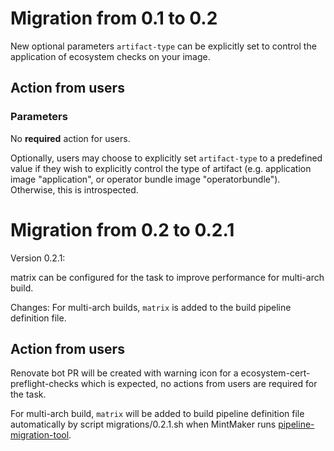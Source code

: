 # Migration from 0.1 to 0.2

New optional parameters `artifact-type` can be explicitly set to control the
application of ecosystem checks on your image.

## Action from users

### Parameters

No **required** action for users.

Optionally, users may choose to explicitly set `artifact-type` to a predefined
value if they wish to explicitly control the type of artifact (e.g. application
image "application", or operator bundle image "operatorbundle"). Otherwise, this
is introspected.

# Migration from 0.2 to 0.2.1

Version 0.2.1:

matrix can be configured for the task to improve performance for multi-arch build.

Changes:
For multi-arch builds, `matrix` is added to the build pipeline definition file.

## Action from users
Renovate bot PR will be created with warning icon for a ecosystem-cert-preflight-checks
which is expected, no actions from users are required for the task.

For multi-arch build, `matrix` will be added to build pipeline definition file
automatically by script migrations/0.2.1.sh when MintMaker runs
[pipeline-migration-tool](https://github.com/konflux-ci/pipeline-migration-tool).
